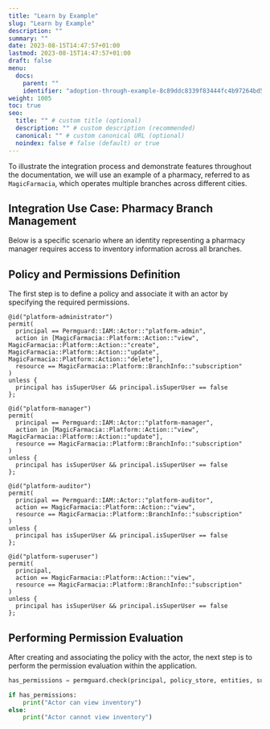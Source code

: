 ```yaml
---
title: "Learn by Example"
slug: "Learn by Example"
description: ""
summary: ""
date: 2023-08-15T14:47:57+01:00
lastmod: 2023-08-15T14:47:57+01:00
draft: false
menu:
  docs:
    parent: ""
    identifier: "adoption-through-example-8c89ddc8339f83444fc4b97264bd5c45"
weight: 1005
toc: true
seo:
  title: "" # custom title (optional)
  description: "" # custom description (recommended)
  canonical: "" # custom canonical URL (optional)
  noindex: false # false (default) or true
---
```

To illustrate the integration process and demonstrate features throughout the documentation, we will use an example of a pharmacy, referred to as `MagicFarmacia`, which operates multiple branches across different cities.

## Integration Use Case: Pharmacy Branch Management

Below is a specific scenario where an identity representing a pharmacy manager requires access to inventory information across all branches.

## Policy and Permissions Definition

The first step is to define a policy and associate it with an actor by specifying the required permissions.

```cedar  {title="magicfarmacia.cedar"}
@id("platform-administrator")
permit(
  principal == Permguard::IAM::Actor::"platform-admin",
  action in [MagicFarmacia::Platform::Action::"view", MagicFarmacia::Platform::Action::"create", MagicFarmacia::Platform::Action::"update", MagicFarmacia::Platform::Action::"delete"],
  resource == MagicFarmacia::Platform::BranchInfo::"subscription"
)
unless {
  principal has isSuperUser && principal.isSuperUser == false
};

@id("platform-manager")
permit(
  principal == Permguard::IAM::Actor::"platform-manager",
  action in [MagicFarmacia::Platform::Action::"view", MagicFarmacia::Platform::Action::"update"],
  resource == MagicFarmacia::Platform::BranchInfo::"subscription"
)
unless {
  principal has isSuperUser && principal.isSuperUser == false
};

@id("platform-auditor")
permit(
  principal == Permguard::IAM::Actor::"platform-auditor",
  action == MagicFarmacia::Platform::Action::"view",
  resource == MagicFarmacia::Platform::BranchInfo::"subscription"
)
unless {
  principal has isSuperUser && principal.isSuperUser == false
};

@id("platform-superuser")
permit(
  principal,
  action == MagicFarmacia::Platform::Action::"view",
  resource == MagicFarmacia::Platform::BranchInfo::"subscription"
)
unless {
  principal has isSuperUser && principal.isSuperUser == false
};
```

## Performing Permission Evaluation

After creating and associating the policy with the actor, the next step is to perform the permission evaluation within the application.

```python  {title="app.py"}
has_permissions = permguard.check(principal, policy_store, entities, subject, resource, action, context)

if has_permissions:
    print("Actor can view inventory")
else:
    print("Actor cannot view inventory")
```
